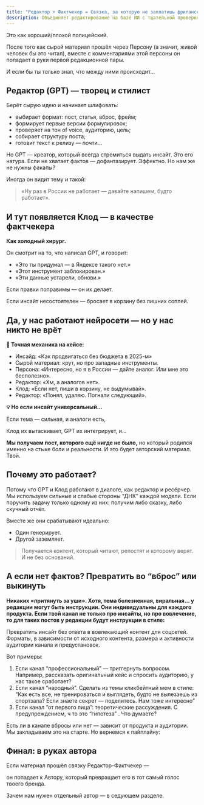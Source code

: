 ```yaml
---
title: "Редактор + Фактчекер = Связка, за которую не заплатишь фрилансеру"
description: Объединяет редактирование на базе ИИ с тщательной проверкой фактов для создания достоверного контента, который находит отклик у аудитории. GPT создает креативные черновики, а Claude проверяет факты—мощный редакционный тандем, обеспечивающий целостность путем устранения выдумок
---
```



Это как хороший/плохой полицейский.

После того как сырой материал прошёл через Персону (а значит, живой человек бы это читал), вместе с комментариями этой персоны он попадает в руки первой редакционной пары.

И если бы ты только знал, что между ними происходит…

## **Редактор (GPT) — творец и стилист**

Берёт сырую идею и начинает шлифовать:

- выбирает формат: пост, статья, вброс, фрейм;
- формирует первые версии формулировок;
- проверяет на тон of voice, аудиторию, цель;
- собирает структуру поста;
- готовит текст к релизу — почти…

Но GPT — креатор, который всегда стремиться выдать инсайт. Это его натура. Если не хватает фактов — дофантазирует. Эффектно. Но нам же не нужны факапы?

Иногда он видит тему и такой:

> «Ну раз в России не работает — давайте напишем, будто работает».
> 

## **И тут появляется Клод — в качестве фактчекера**

**Как холодный хирург.**

Он смотрит на то, что написал GPT, и говорит:

- «Это ты придумал — в Яндексе такого нет.»
- «Этот инструмент заблокирован.»
- «Эти данные устарели, обнови.»

Если правки поправимы — он их делает.

Если инсайт несостоятелен — бросает в корзину без лишних соплей.

## Да, у нас работают нейросети — но у нас никто не врёт

**🧠 Точная механика на кейсе:**

- Инсайд: «Как продвигаться без бюджета в 2025-м»
- Сырой материал: крут, но про западные инструменты.
- Персона: «Интересно, но я в России — дайте аналог.  Или мне это бесполезно».
- Редактор: «Хм, а аналогов нет».
- Клод: «Если нет, пиши в корзину, не выдумывай».
- Редактор: «Понял, удаляю. Погнали следующий».

**💡 Но если инсайт универсальный…**

Если тема — сильная, и аналоги есть,

Клод их вытаскивает, GPT их интегрирует, и…

**Мы получаем пост, которого ещё нигде не было,** но который родился именно на стыке боли и реальности. И это будет авторский материал. Твой.

## **Почему это работает?**

Потому что GPT и Клод работают в диалоге, как редактор и ресёрчер. Мы используем сильные и слабые стороны “ДНК” каждой модели. Если поручить задачу только одному из них: получим либо сказку, либо скучный отчёт.

Вместе же они срабатывают идеально:

- Один генерирует.
- Другой заземляет.

> Получается контент, который читают, репостят и которому верят. И не без оснований.
> 

## **А если нет фактов? Превратить во “вброс” или выкинуть**

**Никаких «притянуть за уши». Хотя, тема болезненная, виральная… у редакции могут быть инструкции. Они индивидуальны для каждого продукта. Если твой канал не только про инсайты, но про вовлечение, то для таких постов у редакции будут инструкции в стиле:** 

Превратить инсайт без ответа в вовлекающий контент для соцсетей. Форматы, в зависимости от исходного контента, размера и активности аудитории канала и предустановок.

Вот примеры:

1. Если канал “профессиональный” — триггернуть вопросом. Например, рассказать оригинальный кейс и спросить аудиторию, у нас такое сработает?
2. Если канал “народный”. Сделать из темы кликбейтный мем в стиле: “Как есть все, не тренироваться и выглядеть, будто не вылезаешь из спортзала? Если знаете секрет — поделитесь. Нам тоже интересно”
3. Если канал “от первого лица”: теоретические рассуждения. С предупреждением, ч то это “гипотеза” . Что думаете?

Есть ли в канале вбросы или нет — зависит от продукта и аудитории. Мы закладываем это на старте.  Но вернемся к пайплайну: 

## **Финал: в руках автора**

Если материал прошёл связку Редактор-Фактчекер —

он попадает к Автору, который превращает его в тот самый голос твоего бренда.

Зачем нам нужен отдельный автор — в седующем разделе.